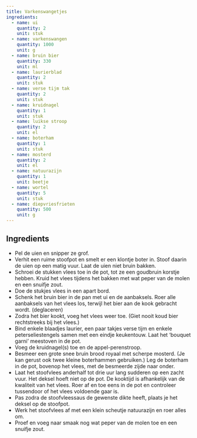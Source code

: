 ```yaml
---
title: Varkenswangetjes
ingredients:
  - name: ui
    quantity: 2
    unit: stuk
  - name: varkenswangen
    quantity: 1000
    unit: g
  - name: bruin bier
    quantity: 330
    unit: ml
  - name: laurierblad
    quantity: 2
    unit: stuk
  - name: verse tijm tak
    quantity: 2
    unit: stuk
  - name: kruidnagel
    quantity: 1
    unit: stuk
  - name: luikse stroop
    quantity: 2
    unit: el
  - name: boterham
    quantity: 1
    unit: stuk
  - name: mosterd
    quantity: 2
    unit: el
  - name: natuurazijn
    quantity: 1
    unit: beetje
  - name: wortel
    quantity: 5
    unit: stuk
  - name: diepvriesfrieten
    quantity: 500
    unit: g
---
```


<Recipe />

## Ingredients

- Pel de uien en snipper ze grof.
- Verhit een ruime stoofpot en smelt er een klontje boter in. Stoof daarin de uien op een matig vuur. Laat de uien niet bruin bakken.
- Schroei de stukken vlees toe in de pot, tot ze een goudbruin korstje hebben. Kruid het vlees tijdens het bakken met wat peper van de molen en een snuifje zout.
- Doe de stukjes vlees in een apart bord.
- Schenk het bruin bier in de pan met ui en de aanbaksels. Roer alle aanbaksels van het vlees los, terwijl het bier aan de kook gebracht wordt. (deglaceren)
- Zodra het bier kookt, voeg het vlees weer toe. (Giet nooit koud bier rechtstreeks bij het vlees.)
- Bind enkele blaadjes laurier, een paar takjes verse tijm en enkele peterseliestengels samen met een eindje keukentouw. Laat het ‘bouquet garni’ meestoven in de pot.
- Voeg de kruidnagel(s) toe en de appel-perenstroop.
- Besmeer een grote snee bruin brood royaal met scherpe mosterd. (Je kan gerust ook twee kleine boterhammen gebruiken.) Leg de boterham in de pot, bovenop het vlees, met de besmeerde zijde naar onder.
- Laat het stoofvlees anderhalf tot drie uur lang sudderen op een zacht vuur. Het deksel hoeft niet op de pot. De kooktijd is afhankelijk van de kwaliteit van het vlees. Roer af en toe eens in de pot en controleer tussendoor of het vlees voldoende gaar is.
- Pas zodra de stoofvleessaus de gewenste dikte heeft, plaats je het deksel op de stoofpot.
- Werk het stoofvlees af met een klein scheutje natuurazijn en roer alles om.
- Proef en voeg naar smaak nog wat peper van de molen toe en een snuifje zout.
